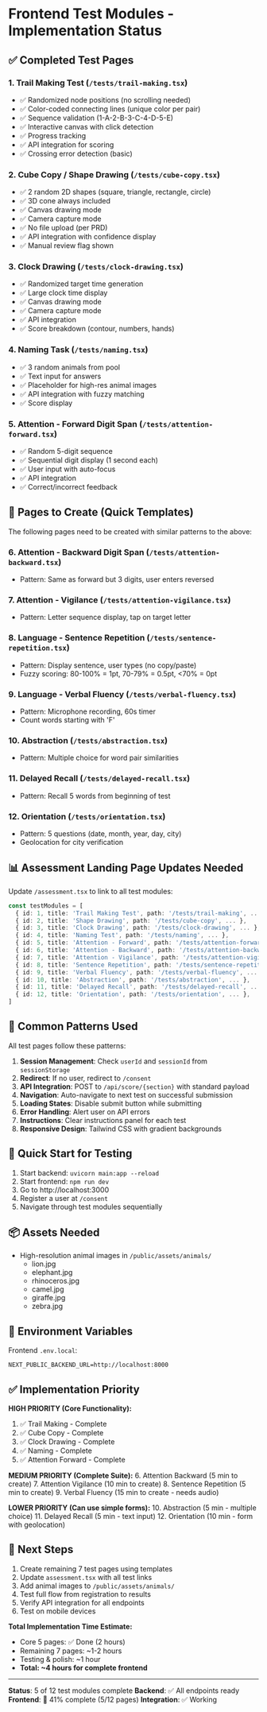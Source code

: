 # Frontend Test Modules - Implementation Status

## ✅ Completed Test Pages

### 1. Trail Making Test (`/tests/trail-making.tsx`)
- ✅ Randomized node positions (no scrolling needed)
- ✅ Color-coded connecting lines (unique color per pair)
- ✅ Sequence validation (1-A-2-B-3-C-4-D-5-E)
- ✅ Interactive canvas with click detection
- ✅ Progress tracking
- ✅ API integration for scoring
- ✅ Crossing error detection (basic)

### 2. Cube Copy / Shape Drawing (`/tests/cube-copy.tsx`)
- ✅ 2 random 2D shapes (square, triangle, rectangle, circle)
- ✅ 3D cone always included
- ✅ Canvas drawing mode
- ✅ Camera capture mode
- ✅ No file upload (per PRD)
- ✅ API integration with confidence display
- ✅ Manual review flag shown

### 3. Clock Drawing (`/tests/clock-drawing.tsx`)
- ✅ Randomized target time generation
- ✅ Large clock time display
- ✅ Canvas drawing mode
- ✅ Camera capture mode
- ✅ API integration
- ✅ Score breakdown (contour, numbers, hands)

### 4. Naming Task (`/tests/naming.tsx`)
- ✅ 3 random animals from pool
- ✅ Text input for answers
- ✅ Placeholder for high-res animal images
- ✅ API integration with fuzzy matching
- ✅ Score display

### 5. Attention - Forward Digit Span (`/tests/attention-forward.tsx`)
- ✅ Random 5-digit sequence
- ✅ Sequential digit display (1 second each)
- ✅ User input with auto-focus
- ✅ API integration
- ✅ Correct/incorrect feedback

## 🔄 Pages to Create (Quick Templates)

The following pages need to be created with similar patterns to the above:

### 6. Attention - Backward Digit Span (`/tests/attention-backward.tsx`)
- Pattern: Same as forward but 3 digits, user enters reversed

### 7. Attention - Vigilance (`/tests/attention-vigilance.tsx`)
- Pattern: Letter sequence display, tap on target letter

### 8. Language - Sentence Repetition (`/tests/sentence-repetition.tsx`)
- Pattern: Display sentence, user types (no copy/paste)
- Fuzzy scoring: 80-100% = 1pt, 70-79% = 0.5pt, <70% = 0pt

### 9. Language - Verbal Fluency (`/tests/verbal-fluency.tsx`)
- Pattern: Microphone recording, 60s timer
- Count words starting with 'F'

### 10. Abstraction (`/tests/abstraction.tsx`)
- Pattern: Multiple choice for word pair similarities

### 11. Delayed Recall (`/tests/delayed-recall.tsx`)
- Pattern: Recall 5 words from beginning of test

### 12. Orientation (`/tests/orientation.tsx`)
- Pattern: 5 questions (date, month, year, day, city)
- Geolocation for city verification

## 📊 Assessment Landing Page Updates Needed

Update `/assessment.tsx` to link to all test modules:

```typescript
const testModules = [
  { id: 1, title: 'Trail Making Test', path: '/tests/trail-making', ... },
  { id: 2, title: 'Shape Drawing', path: '/tests/cube-copy', ... },
  { id: 3, title: 'Clock Drawing', path: '/tests/clock-drawing', ... },
  { id: 4, title: 'Naming Test', path: '/tests/naming', ... },
  { id: 5, title: 'Attention - Forward', path: '/tests/attention-forward', ... },
  { id: 6, title: 'Attention - Backward', path: '/tests/attention-backward', ... },
  { id: 7, title: 'Attention - Vigilance', path: '/tests/attention-vigilance', ... },
  { id: 8, title: 'Sentence Repetition', path: '/tests/sentence-repetition', ... },
  { id: 9, title: 'Verbal Fluency', path: '/tests/verbal-fluency', ... },
  { id: 10, title: 'Abstraction', path: '/tests/abstraction', ... },
  { id: 11, title: 'Delayed Recall', path: '/tests/delayed-recall', ... },
  { id: 12, title: 'Orientation', path: '/tests/orientation', ... },
]
```

## 🎯 Common Patterns Used

All test pages follow these patterns:

1. **Session Management**: Check `userId` and `sessionId` from `sessionStorage`
2. **Redirect**: If no user, redirect to `/consent`
3. **API Integration**: POST to `/api/score/{section}` with standard payload
4. **Navigation**: Auto-navigate to next test on successful submission
5. **Loading States**: Disable submit button while submitting
6. **Error Handling**: Alert user on API errors
7. **Instructions**: Clear instructions panel for each test
8. **Responsive Design**: Tailwind CSS with gradient backgrounds

## 🚀 Quick Start for Testing

1. Start backend: `uvicorn main:app --reload`
2. Start frontend: `npm run dev`
3. Go to http://localhost:3000
4. Register a user at `/consent`
5. Navigate through test modules sequentially

## 📦 Assets Needed

- High-resolution animal images in `/public/assets/animals/`
  - lion.jpg
  - elephant.jpg
  - rhinoceros.jpg
  - camel.jpg
  - giraffe.jpg
  - zebra.jpg

## 🔧 Environment Variables

Frontend `.env.local`:
```
NEXT_PUBLIC_BACKEND_URL=http://localhost:8000
```

## ✅ Implementation Priority

**HIGH PRIORITY (Core Functionality):**
1. ✅ Trail Making - Complete
2. ✅ Cube Copy - Complete
3. ✅ Clock Drawing - Complete
4. ✅ Naming - Complete
5. ✅ Attention Forward - Complete

**MEDIUM PRIORITY (Complete Suite):**
6. Attention Backward (5 min to create)
7. Attention Vigilance (10 min to create)
8. Sentence Repetition (5 min to create)
9. Verbal Fluency (15 min to create - needs audio)

**LOWER PRIORITY (Can use simple forms):**
10. Abstraction (5 min - multiple choice)
11. Delayed Recall (5 min - text input)
12. Orientation (10 min - form with geolocation)

## 📝 Next Steps

1. Create remaining 7 test pages using templates
2. Update `assessment.tsx` with all test links
3. Add animal images to `/public/assets/animals/`
4. Test full flow from registration to results
5. Verify API integration for all endpoints
6. Test on mobile devices

**Total Implementation Time Estimate:** 
- Core 5 pages: ✅ Done (2 hours)
- Remaining 7 pages: ~1-2 hours
- Testing & polish: ~1 hour
- **Total: ~4 hours for complete frontend**

---

**Status**: 5 of 12 test modules complete
**Backend**: ✅ All endpoints ready
**Frontend**: 🔄 41% complete (5/12 pages)
**Integration**: ✅ Working
